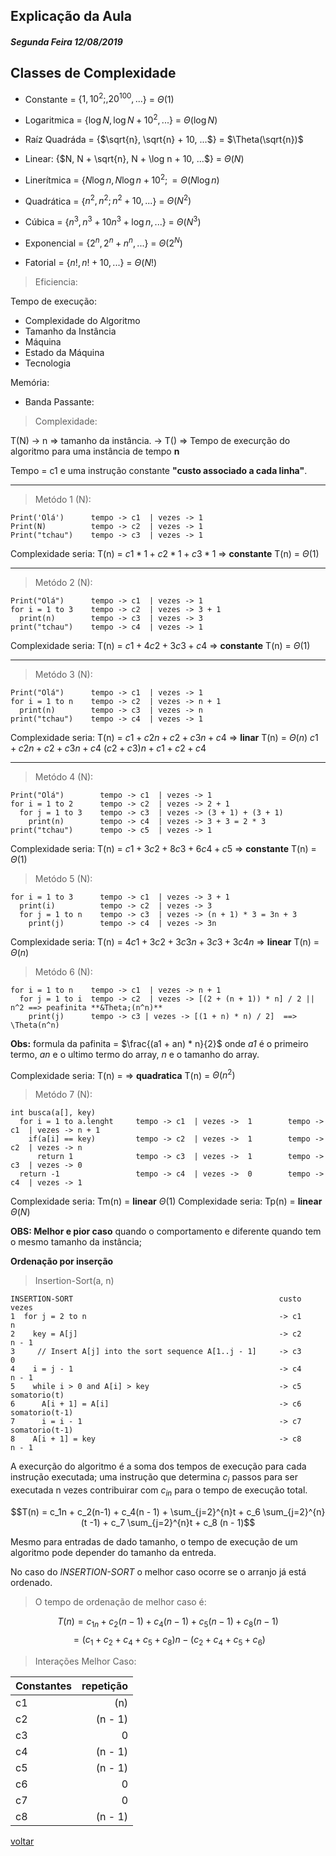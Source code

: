 ## Explicação da Aula
##### Segunda Feira 12/08/2019

## Classes de Complexidade
* Constante = {$1, 10^2;, 20^{100}, ...$} = $\Theta(1)$

* Logaritmica = {$\log N, \log N + 10^2, ...$} = $\Theta(\log N)$

* Raíz Quadráda = {$\sqrt{n}, \sqrt{n} + 10, ...$} = $\Theta(\sqrt{n})$

* Linear: {$N, N + \sqrt{n}, N + \log n + 10, ...$} = $\Theta(N)$

* Linerítmica = {$N \log n, N \log n + 10^2; = \Theta(N \log n)$

* Quadrática = {$n^2, n^2; n^2 + 10, ...$} = $\Theta(N^2)$

* Cúbica = {$n^3, n^3 + 10n^3 + \log n, ...$} = $\Theta(N^3)$

* Exponencial = {$2^n, 2^n + n^n, ...$} = $\Theta(2^N)$

* Fatorial = {$n!, n! + 10, ...$} = $\Theta(N!)$

> Eficiencia:

Tempo de execução:

* Complexidade do Algoritmo
* Tamanho da Instância
* Máquina
* Estado da Máquina
* Tecnologia

Memória:

* Banda Passante:

> Complexidade:

T(N) -> n => tamanho da instância.
     -> T() => Tempo de execurção do algoritmo para uma
               instância de tempo **n**

Tempo = c1 e uma instrução constante **"custo associado a cada linha"**.

---

> Metódo 1 (N):

```
Print('Olá')      tempo -> c1  | vezes -> 1
Print(N)          tempo -> c2  | vezes -> 1
Print("tchau")    tempo -> c3  | vezes -> 1
```

Complexidade seria: T(n) = $c1 * 1 + c2 * 1 + c3 * 1$ => **constante** T(n) = $\Theta(1)$

---

> Metódo 2 (N):

```
Print("Olá")      tempo -> c1  | vezes -> 1
for i = 1 to 3    tempo -> c2  | vezes -> 3 + 1
  print(n)        tempo -> c3  | vezes -> 3
print("tchau")    tempo -> c4  | vezes -> 1
```

Complexidade seria: T(n) = $c1 + 4c2 + 3c3 + c4$ => **constante** T(n) = $\Theta(1)$

---

> Metódo 3 (N):

```
Print("Olá")      tempo -> c1  | vezes -> 1
for i = 1 to n    tempo -> c2  | vezes -> n + 1
  print(n)        tempo -> c3  | vezes -> n
print("tchau")    tempo -> c4  | vezes -> 1
```

Complexidade seria: T(n) = $c1 + c2n + c2 + c3n + c4$ => **linar** T(n) = $\Theta(n)$
$c1 + c2n + c2 + c3n + c4$
$(c2 + c3)n + c1 + c2 + c4$

---

> Metódo 4 (N):

```
Print("Olá")        tempo -> c1  | vezes -> 1
for i = 1 to 2      tempo -> c2  | vezes -> 2 + 1
  for j = 1 to 3    tempo -> c3  | vezes -> (3 + 1) + (3 + 1)
    print(n)        tempo -> c4  | vezes -> 3 + 3 = 2 * 3
print("tchau")      tempo -> c5  | vezes -> 1
```

Complexidade seria: T(n) = $c1 + 3c2 + 8c3 + 6c4 + c5$ => **constante** T(n) = $\Theta(1)$

> Metódo 5 (N):

```
for i = 1 to 3      tempo -> c1  | vezes -> 3 + 1
  print(i)          tempo -> c2  | vezes -> 3
  for j = 1 to n    tempo -> c3  | vezes -> (n + 1) * 3 = 3n + 3
    print(j)        tempo -> c4  | vezes -> 3n
```

Complexidade seria: T(n) = $4c1 + 3c2 + 3c3n + 3c3 + 3c4n$ => **linear** T(n) = $\Theta(n)$

> Metódo 6 (N):

```
for i = 1 to n    tempo -> c1  | vezes -> n + 1
  for j = 1 to i  tempo -> c2  | vezes -> [(2 + (n + 1)) * n] / 2 || n^2 ==> peafinita **&Theta;(n^n)**
    print(j)      tempo -> c3 | vezes -> [(1 + n) * n) / 2]  ==> \Theta(n^n)
```

**Obs:** formula da pafinita = $\frac{(a1 + an) * n}{2}$
onde *a1* é o primeiro termo, *an* e o ultimo termo do array, *n* e o tamanho do array.

Complexidade seria: T(n) = <!-- TODO: Estudar a peafinita --> => **quadratica** T(n) = $\Theta(n^2)$

> Metódo 7 (N):

```                               melhor caso                     pior caso
int busca(a[], key)
  for i = 1 to a.lenght     tempo -> c1  | vezes ->  1        tempo -> c1  | vezes -> n + 1
    if(a[i] == key)         tempo -> c2  | vezes ->  1        tempo -> c2  | vezes -> n
      return 1              tempo -> c3  | vezes ->  1        tempo -> c3  | vezes -> 0
  return -1                 tempo -> c4  | vezes ->  0        tempo -> c4  | vezes -> 1

```

Complexidade seria: Tm(n) = **linear** $\Theta(1)$
Complexidade seria: Tp(n) = **linear** $\Theta(N)$

**OBS: Melhor e pior caso** quando o comportamento e diferente quando tem o mesmo tamanho da instância;

**Ordenação por inserção**

> Insertion-Sort(a, n)
```
INSERTION-SORT                                              custo         vezes
1  for j = 2 to n                                           -> c1           n
2    key = A[j]                                             -> c2         n - 1
3     // Insert A[j] into the sort sequence A[1..j - 1]     -> c3           0
4    i = j - 1                                              -> c4         n - 1
5    while i > 0 and A[i] > key                             -> c5       somatorio(t)
6      A[i + 1] = A[i]                                      -> c6       somatorio(t-1)
7      i = i - 1                                            -> c7       somatorio(t-1)
8    A[i + 1] = key                                         -> c8         n - 1

```

A execurção do algoritmo é a soma dos tempos de execução para cada instrução executada; uma instrução que determina $c_i$ passos para ser executada n vezes contribuirar com $c_{in}$ para o tempo de execução total.

$$T(n) = c_1n + c_2(n-1) + c_4(n - 1) + \sum_{j=2}^{n}t + c_6 \sum_{j=2}^{n}(t -1) + c_7 \sum_{j=2}^{n}t + c_8 (n - 1)$$

Mesmo para entradas de dado tamanho, o tempo de execução de um algoritmo pode depender do tamanho da entreda.

No caso do *INSERTION-SORT* o melhor caso ocorre se o arranjo já está ordenado.

> O tempo de ordenação de melhor caso é:

$$T(n) = c_{1n} + c_2(n - 1) + c_4(n - 1) + c_5(n - 1) + c_8(n - 1)$$
$$= (c_1 + c_2 + c_4 + c_5 + c_8) n - (c_2 + c_4 + c_5 + c_6) $$

> Interações Melhor Caso:

| Constantes | repetição |
| :--------- | --------: |
| c1         |       (n) |
| c2         |   (n - 1) |
| c3         |         0 |
| c4         |   (n - 1) |
| c5         |   (n - 1) |
| c6         |         0 |
| c7         |         0 |
| c8         |   (n - 1) |

[voltar](./../../Indices.md)
